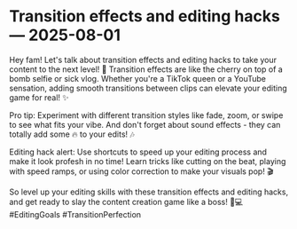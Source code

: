 # Transition effects and editing hacks — 2025-08-01

Hey fam! Let's talk about transition effects and editing hacks to take your content to the next level! 👀 Transition effects are like the cherry on top of a bomb selfie or sick vlog. Whether you're a TikTok queen or a YouTube sensation, adding smooth transitions between clips can elevate your editing game for real! ✨

Pro tip: Experiment with different transition styles like fade, zoom, or swipe to see what fits your vibe. And don't forget about sound effects - they can totally add some 🔥 to your edits! 🎶

Editing hack alert: Use shortcuts to speed up your editing process and make it look profesh in no time! Learn tricks like cutting on the beat, playing with speed ramps, or using color correction to make your visuals pop! 🎬

So level up your editing skills with these transition effects and editing hacks, and get ready to slay the content creation game like a boss! 💪💻 #EditingGoals #TransitionPerfection